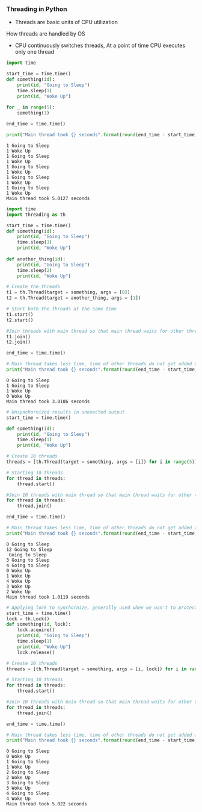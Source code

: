 ### Threading in Python

- Threads are basic units of CPU utilization

How threads are handled by OS
- CPU continuously switches threads, At a point of time CPU executes only one thread


```python
import time

start_time = time.time()
def something(id):
    print(id, "Going to Sleep")
    time.sleep(1)
    print(id, "Woke Up")
    
for _ in range(5):
    something(1)

end_time = time.time()

print("Main thread took {} seconds".format(round(end_time - start_time, 4)))
```

    1 Going to Sleep
    1 Woke Up
    1 Going to Sleep
    1 Woke Up
    1 Going to Sleep
    1 Woke Up
    1 Going to Sleep
    1 Woke Up
    1 Going to Sleep
    1 Woke Up
    Main thread took 5.0127 seconds



```python
import time
import threading as th

start_time = time.time()
def something(id):
    print(id, "Going to Sleep")
    time.sleep(3)
    print(id, "Woke Up")
    
def another_thing(id):
    print(id, "Going to Sleep")
    time.sleep(2)
    print(id, "Woke Up")

# Create the threads
t1 = th.Thread(target = something, args = [0])
t2 = th.Thread(target = another_thing, args = [1])

# Start both the threads at the same time
t1.start()
t2.start()

#Join threads with main thread so that main thread waits for other threads to execute
t1.join()
t2.join()

end_time = time.time()

# Main thread takes less time, time of other threads do not get added as they ran simultenously
print("Main thread took {} seconds".format(round(end_time - start_time, 4))) 
```

    0 Going to Sleep
    1 Going to Sleep
    1 Woke Up
    0 Woke Up
    Main thread took 3.0106 seconds



```python
# Unsynchornized results in unexected output
start_time = time.time()

def something(id):
    print(id, "Going to Sleep")
    time.sleep(1)
    print(id, "Woke Up")

# Create 10 threads
threads = [th.Thread(target = something, args = [i]) for i in range(5)]

# Starting 10 threads
for thread in threads:
    thread.start()

#Join 10 threads with main thread so that main thread waits for other threads to execute
for thread in threads:
    thread.join()

end_time = time.time()

# Main thread takes less time, time of other threads do not get added as they ran simultenously
print("Main thread took {} seconds".format(round(end_time - start_time, 4))) 
```

    0 Going to Sleep
    12 Going to Sleep
     Going to Sleep
    3 Going to Sleep
    4 Going to Sleep
    0 Woke Up
    1 Woke Up
    4 Woke Up
    3 Woke Up
    2 Woke Up
    Main thread took 1.0119 seconds



```python
# Applying lock to synchornize, generally used when we wan't to protect something from unsynchornized access
start_time = time.time()
lock = th.Lock()
def something(id, lock):
    lock.acquire()
    print(id, "Going to Sleep")
    time.sleep(1)
    print(id, "Woke Up")
    lock.release()

# Create 10 threads
threads = [th.Thread(target = something, args = [i, lock]) for i in range(5)]

# Starting 10 threads
for thread in threads:
    thread.start()

#Join 10 threads with main thread so that main thread waits for other threads to execute
for thread in threads:
    thread.join()

end_time = time.time()

# Main thread takes less time, time of other threads do not get added as they ran simultenously
print("Main thread took {} seconds".format(round(end_time - start_time, 4))) 
```

    0 Going to Sleep
    0 Woke Up
    1 Going to Sleep
    1 Woke Up
    2 Going to Sleep
    2 Woke Up
    3 Going to Sleep
    3 Woke Up
    4 Going to Sleep
    4 Woke Up
    Main thread took 5.022 seconds

